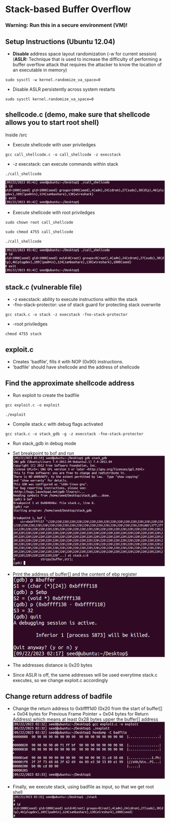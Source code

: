 # Stack-based Buffer Overflow
### **Warning:** Run this in a secure environment (VM)!

## Setup Instructions (Ubuntu 12.04)
- **Disable** address space layout randomization (-w for current session) (**ASLR:** Technique that is used to increase the difficulty of performing a buffer overflow attack that requires the attacker to know the location of an executable in memory)
```
sudo sysctl -w kernel.randomize_va_space=0
```
- Disable ASLR persistently across system restarts
```
sudo sysctl kernel.randomize_va_space=0 
```
## **shellcode.c (demo, make sure that shellcode allows you to start root shell)**
Inside /src 
- Execute shellcode with user priviledges

```
gcc call_shellcode.c -o call_shellcode -z execstack
```
- -z execstack: can execute commands within stack
```
./call_shellcode
```
![image running call_shellcode (no root)](https://github.com/peterkary/buffer-overflow/blob/main/assets/images/pic1.png?raw=true)

- Execute shellcode with root priviledges
```
sudo chown root call_shellcode
```
```
sudo chmod 4755 call_shellcode
```
```
./call_shellcode
```
![image running call_shellcode (root)](https://github.com/peterkary/buffer-overflow/blob/main/assets/images/pic2.png?raw=true)

## **stack.c (vulnerable file)**
- -z execstack: ability to execute instructions within the stack
- -fno-stack-protector: use of stack guard for protecting stack overwrite
```
gcc stack.c -o stack -z execstack -fno-stack-protector
```
- -root priviledges
```
chmod 4755 stack
```

## **exploit.c**
- Creates 'badfile', fills it with NOP (0x90) instructions.
- 'badfile' should have shellcode and the address of shellcode


## Find the approximate shellcode address
- Run exploit to create the badfile
```
gcc exploit.c -o exploit
```
```
./exploit
```
- Compile stack.c with debug flags activated
```
gcc stack.c -o stack_gdb -g -z execstack -fno-stack-protector
```
- Run stack_gdb in debug mode
- Set breakpoint to bof and run
![image running stack_gdb in debug mode](https://github.com/peterkary/buffer-overflow/blob/main/assets/images/pic6.png?raw=true)
- Print the address of buffer[] and the content of ebp register
![image finding addresses](https://github.com/peterkary/buffer-overflow/blob/main/assets/images/pic7.png?raw=true)

- The addresses distance is 0x20 bytes
- Since ASLR is off, the same addresses will be used everytime stack.c executes, so we change exploit.c accordingly
## Change return address of badfile
- Change the return address to 0xbffff1d0 (0x20 from the start of buffer[] + 0x04 bytes for Previous Frame Pointer + 0x04 bytes for Return Address) which means at least 0x28 bytes upper the buffer[] address
![image showing generated badfile](https://github.com/peterkary/buffer-overflow/blob/main/assets/images/pic8.png?raw=true)

- Finally, we execute stack, using badfile as input, so that we get root shell
![image running ./stack and gives root shell](https://github.com/peterkary/buffer-overflow/blob/main/assets/images/pic9.png?raw=true)
